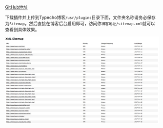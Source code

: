 [GitHub地址](https://github.com/ryanwschina/typecho-sitemap)

下载插件并上传到Typecho博客`/usr/plugins`目录下面，文件夹名称请务必保存为`Sitemap`，然后直接在博客后台启用即可，访问你`博客地址/sitemap.xml`就可以查看到具体效果。

![网站地图](./typecho-sitemap-one.jpg)